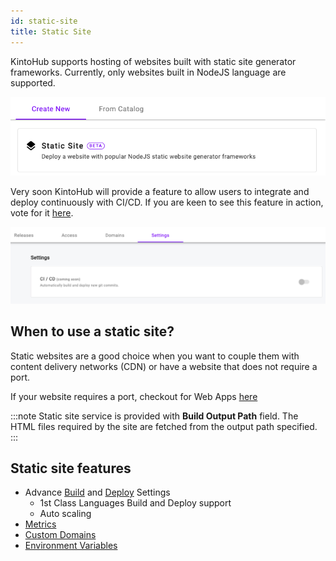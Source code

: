 ```yaml
---
id: static-site
title: Static Site
---
```


KintoHub supports hosting of websites built with static site generator frameworks. Currently, only websites built in NodeJS language are supported.

![Static](/img/anatomy/static-service.png)

Very soon KintoHub will provide a feature to allow users to integrate and deploy continuously with CI/CD. If you are keen to see this feature in action, vote for it [here](https://feedback.kintohub.com/feature-requests/p/cicd).


![CI](/img/anatomy/integration.png)

## When to use a static site?

Static websites are a good choice when you want to couple them with content delivery networks (CDN) or have a website that does not require a port. 

If your website requires a port, checkout for Web Apps [here](../service-types/types-web-app.md#static-site)

:::note
Static site service is provided with **Build Output Path** field. The HTML files required by the site are fetched from the output path specified. 
:::

## Static site features

* Advance [Build](../anatomy/anatomy-build-settings.md) and [Deploy](../anatomy/anatomy-deploy.md) Settings
    * 1st Class Languages Build and Deploy support
    * Auto scaling
* [Metrics](../anatomy/anatomy-metrics.md)
* [Custom Domains](../anatomy/anatomy-domains.md)
* [Environment Variables](../anatomy/anatomy-environment-variables.md)